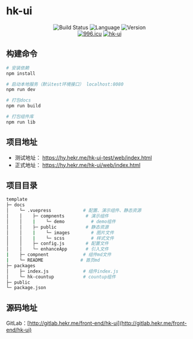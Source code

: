 # hk-ui

<div align="center">
  <a><img src="https://img.shields.io/circleci/project/github/vuejs/vue/dev.svg" alt="Build Status"></a>
  <a><img src="https://img.shields.io/badge/language-vue-42b983.svg" alt="Language"></a>
  <a ><img src="https://img.shields.io/badge/license-Apache-000000.svg" alt="Version"></a>
  <br>
    <a href="https://996.icu"><img src="https://img.shields.io/badge/link-996.icu-red.svg" alt="996.icu"></a>
  <a href="https://hy.hekr.me/hk-ui/web/index.html"><img src="https://img.shields.io/badge/hk-ui@V1.0-blue.svg" alt="hk-ui"></a>
</div>

## 构建命令

```bash
# 安装依赖
npm install

# 启动本地服务（默认test环境接口） localhost:8080
npm run dev

# 打包docs
npm run build

# 打包组件库
npm run lib
```

## 项目地址

- 测试地址： https://hy.hekr.me/hk-ui-test/web/index.html
- 正式地址： https://hy.hekr.me/hk-ui/web/index.html

## 项目目录

```bash
template
├─ docs
│    └─ .vuepress            # 配置、演示组件、静态资源
│    │    ├─ compnents        # 演示组件
│    │    |    └─ demo          # demo组件
│    │    ├─ public           # 静态资源
│    │    |    └─ images        # 图片文件
│    │    |    └─ scss          # 样式文件
│    │    ├─ config.js        # 配置文件
│    │    └─ enhanceApp       # 引入文件
|    ├─ compnent             # 组件md文件
|    └─ README              # 首页md
├─ packages
│    ├─ index.js             # 组件index.js
│    └─ hk-countup           # countup组件
├─ public
└─ package.json
```

## 源码地址

GitLab：[http://gitlab.hekr.me/front-end/hk-ui](http://gitlab.hekr.me/front-end/hk-ui)
